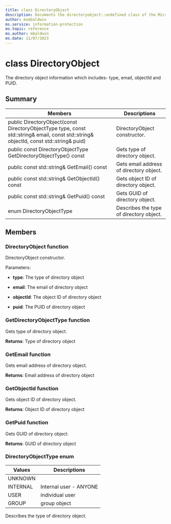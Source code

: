 ```yaml
---
title: class DirectoryObject 
description: Documents the directoryobject::undefined class of the Microsoft Information Protection (MIP) SDK.
author: msmbaldwin
ms.service: information-protection
ms.topic: reference
ms.author: mbaldwin
ms.date: 11/07/2023
---
```


# class DirectoryObject 
The directory object information which includes- type, email, objectId and PUID.
  
## Summary
 Members                        | Descriptions                                
--------------------------------|---------------------------------------------
public DirectoryObject(const DirectoryObjectType type, const std::string& email, const std::string& objectId, const std::string& puid)  |  DirectoryObject constructor.
public const DirectoryObjectType GetDirectoryObjectType() const  |  Gets type of directory object.
public const std::string& GetEmail() const  |  Gets email address of directory object.
public const std::string& GetObjectId() const  |  Gets object ID of directory object.
public const std::string& GetPuid() const  |  Gets GUID of directory object.
enum DirectoryObjectType  |  Describes the type of directory object.
  
## Members
  
### DirectoryObject function
DirectoryObject constructor.

Parameters:  
* **type**: The type of directory object 


* **email**: The email of directory object 


* **objectId**: The object ID of directory object 


* **puid**: The PUID of directory object


  
### GetDirectoryObjectType function
Gets type of directory object.

  
**Returns**: Type of directory object
  
### GetEmail function
Gets email address of directory object.

  
**Returns**: Email address of directory object
  
### GetObjectId function
Gets object ID of directory object.

  
**Returns**: Object ID of directory object
  
### GetPuid function
Gets GUID of directory object.

  
**Returns**: GUID of directory object
  
### DirectoryObjectType enum

 Values                         | Descriptions                                
--------------------------------|---------------------------------------------
UNKNOWN            | 
INTERNAL            | Internal user - ANYONE
USER            | individual user
GROUP            | group object

Describes the type of directory object.
